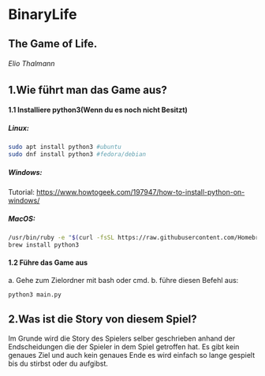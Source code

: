# BinaryLife
The Game of Life.
---
###### Elio Thalmann
## 1.Wie führt man das Game aus?


#### 1.1 Installiere python3(Wenn du es noch nicht Besitzt)

##### Linux:
```bash
sudo apt install python3 #ubuntu
sudo dnf install python3 #fedora/debian
```
##### Windows:
Tutorial: https://www.howtogeek.com/197947/how-to-install-python-on-windows/
##### MacOS:
```bash
/usr/bin/ruby -e "$(curl -fsSL https://raw.githubusercontent.com/Homebrew/install/master/install)"
brew install python3 
```
#### 1.2 Führe das Game aus
a. Gehe zum Zielordner mit bash oder cmd.
b. führe diesen Befehl aus:
```bash
python3 main.py
```
## 2.Was ist die Story von diesem Spiel?
Im Grunde wird die Story des Spielers selber geschrieben anhand der Endscheidungen die der Spieler in dem Spiel getroffen hat. Es gibt kein genaues Ziel und auch kein genaues Ende es wird einfach so lange gespielt bis du stirbst oder du aufgibst.
